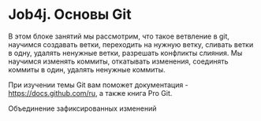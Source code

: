 # Job4j. Основы Git

В этом блоке занятий мы рассмотрим, что такое ветвление в git, научимся создавать ветки, переходить на нужную ветку, сливать ветки в одну, удалять ненужные ветки, разрешать конфликты слияния.
Мы научимся изменять коммиты, откатывать изменения, соединять коммиты в один, удалять ненужные коммиты.

При изучении темы Git вам поможет документация - https://docs.github.com/ru, а также книга Pro Git.

Объединение зафиксированных     изменений